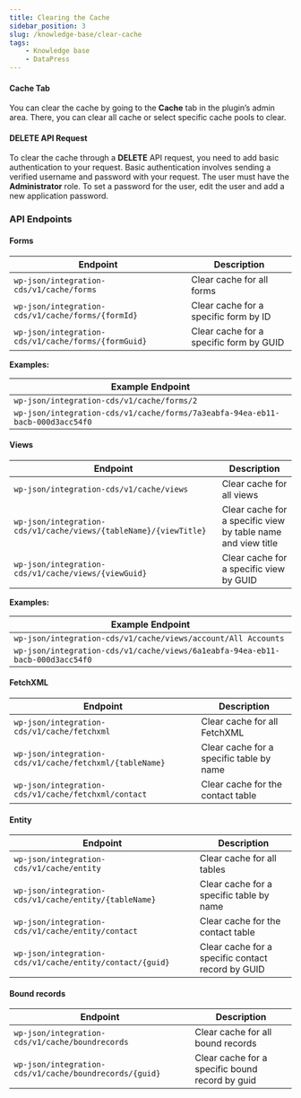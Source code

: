 ```yaml
---
title: Clearing the Cache
sidebar_position: 3
slug: /knowledge-base/clear-cache
tags:
    - Knowledge base
    - DataPress
---
```


#### Cache Tab

You can clear the cache by going to the **Cache** tab in the plugin’s admin area. There, you can clear all cache or select specific cache pools to clear.

#### DELETE API Request

To clear the cache through a **DELETE** API request, you need to add basic authentication to your request. Basic authentication involves sending a verified username and password with your request. The user must have the **Administrator** role. To set a password for the user, edit the user and add a new application password.

### API Endpoints

#### Forms

| Endpoint                                      | Description                        |
|-----------------------------------------------|------------------------------------|
| `wp-json/integration-cds/v1/cache/forms`      | Clear cache for all forms          |
| `wp-json/integration-cds/v1/cache/forms/{formId}` | Clear cache for a specific form by ID |
| `wp-json/integration-cds/v1/cache/forms/{formGuid}` | Clear cache for a specific form by GUID |

**Examples:**

| Example Endpoint                                      |
|-------------------------------------------------------|
| `wp-json/integration-cds/v1/cache/forms/2`            |
| `wp-json/integration-cds/v1/cache/forms/7a3eabfa-94ea-eb11-bacb-000d3acc54f0` |

#### Views

| Endpoint                                              | Description                        |
|-------------------------------------------------------|------------------------------------|
| `wp-json/integration-cds/v1/cache/views`              | Clear cache for all views          |
| `wp-json/integration-cds/v1/cache/views/{tableName}/{viewTitle}` | Clear cache for a specific view by table name and view title |
| `wp-json/integration-cds/v1/cache/views/{viewGuid}`   | Clear cache for a specific view by GUID |

**Examples:**

| Example Endpoint                                      |
|-------------------------------------------------------|
| `wp-json/integration-cds/v1/cache/views/account/All Accounts` |
| `wp-json/integration-cds/v1/cache/views/6a1eabfa-94ea-eb11-bacb-000d3acc54f0` |

#### FetchXML

| Endpoint                                              | Description                        |
|-------------------------------------------------------|------------------------------------|
| `wp-json/integration-cds/v1/cache/fetchxml`           | Clear cache for all FetchXML       |
| `wp-json/integration-cds/v1/cache/fetchxml/{tableName}` | Clear cache for a specific table by name |
| `wp-json/integration-cds/v1/cache/fetchxml/contact`   | Clear cache for the contact table  |

#### Entity

| Endpoint                                              | Description                        |
|-------------------------------------------------------|------------------------------------|
| `wp-json/integration-cds/v1/cache/entity`             | Clear cache for all tables         |
| `wp-json/integration-cds/v1/cache/entity/{tableName}` | Clear cache for a specific table by name |
| `wp-json/integration-cds/v1/cache/entity/contact`     | Clear cache for the contact table  |
| `wp-json/integration-cds/v1/cache/entity/contact/{guid}` | Clear cache for a specific contact record by GUID |

#### Bound records

| Endpoint                                              | Description                        |
|-------------------------------------------------------|------------------------------------|
| `wp-json/integration-cds/v1/cache/boundrecords`       | Clear cache for all bound records  |
| `wp-json/integration-cds/v1/cache/boundrecords/{guid}`| Clear cache for a specific bound record by guid  |